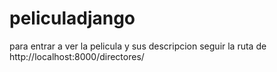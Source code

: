 # peliculadjango
para entrar a ver la pelicula y sus descripcion seguir la ruta de http://localhost:8000/directores/
